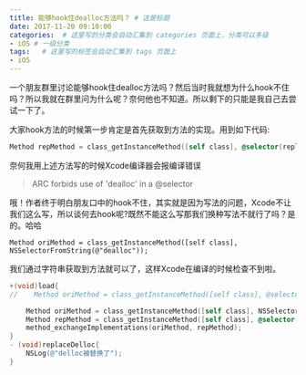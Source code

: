 ```yaml
---
title: 能够hook住dealloc方法吗？ # 这是标题
date: 2017-11-20 09:10:00
categories:  # 这里写的分类会自动汇集到 categories 页面上，分类可以多级
- iOS # 一级分类
tags:   # 这里写的标签会自动汇集到 tags 页面上
- iOS
---
```

一个朋友群里讨论能够hook住dealloc方法吗？然后当时我就想为什么hook不住吗？所以我就在群里问为什么呢？奈何他也不知道。所以剩下的只能是我自己去尝试一下了。

大家hook方法的时候第一步肯定是首先获取到方法的实现。用到如下代码:

```Objective-C
Method repMethod = class_getInstanceMethod([self class], @selector(replaceDelloc));
```
奈何我用上述方法写的时候Xcode编译器会报编译错误

>ARC forbids use of 'dealloc' in a @selector

哦！作者终于明白朋友口中的hook不住，其实就是因为写法的问题，Xcode不让我们这么写，所以谈何去hook呢?既然不能这么写那我们换种写法不就行了吗？是的。哈哈

```
Method oriMethod = class_getInstanceMethod([self class], NSSelectorFromString(@"dealloc"));

```
我们通过字符串获取到方法就可以了，这样Xcode在编译的时候检查不到啦。

```Objective-C
+(void)load{
//    Method oriMethod = class_getInstanceMethod([self class], @selector(dealloc));

    Method oriMethod = class_getInstanceMethod([self class], NSSelectorFromString(@"dealloc"));
    Method repMethod = class_getInstanceMethod([self class], @selector(replaceDelloc));
    method_exchangeImplementations(oriMethod, repMethod);
}
- (void)replaceDelloc{
    NSLog(@"delloc被替换了");
}
```
